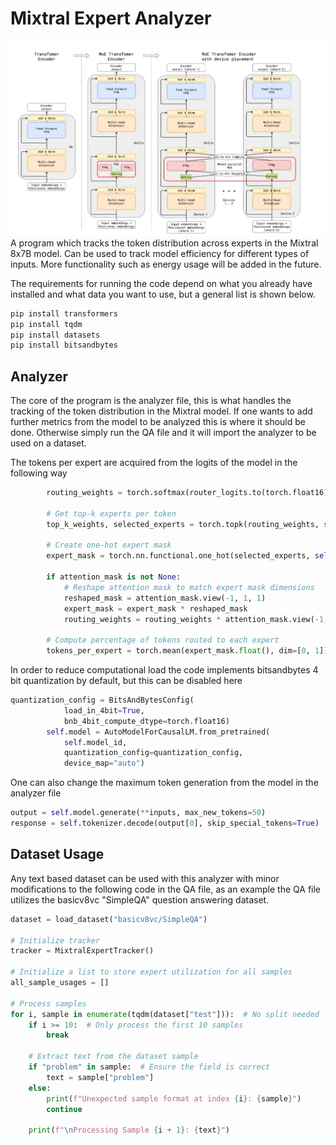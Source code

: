 # Mixtral Expert Analyzer
<img src="https://github.com/kbansal98/Mixtral-Expert-Analyzer/blob/main/Transformer-Encoder-with-MoE-Layers.jpg"/>
A program which tracks the token distribution across experts in the Mixtral 8x7B model. Can be used to track model efficiency for different types of inputs. More functionality such as energy usage will be added in the future.

The requirements for running the code depend on what you already have installed and what data you want to use, but a general list is shown below.

```python
pip install transformers
pip install tqdm
pip install datasets
pip install bitsandbytes
```
## Analyzer

The core of the program is the analyzer file, this is what handles the tracking of the token distribution in the Mixtral model. If one wants to add further metrics from the model to be analyzed this is where it should be done. 
Otherwise simply run the QA file and it will import the analyzer to be used on a dataset.

The tokens per expert are acquired from the logits of the model in the following way
```python
        routing_weights = torch.softmax(router_logits.to(torch.float16), dim=-1)

        # Get top-k experts per token
        top_k_weights, selected_experts = torch.topk(routing_weights, self.top_k, dim=-1)

        # Create one-hot expert mask
        expert_mask = torch.nn.functional.one_hot(selected_experts, self.num_experts)

        if attention_mask is not None:
            # Reshape attention mask to match expert mask dimensions
            reshaped_mask = attention_mask.view(-1, 1, 1)
            expert_mask = expert_mask * reshaped_mask
            routing_weights = routing_weights * attention_mask.view(-1, 1)

        # Compute percentage of tokens routed to each expert
        tokens_per_expert = torch.mean(expert_mask.float(), dim=[0, 1])
```

In order to reduce computational load the code implements bitsandbytes 4 bit quantization by default, but this can be disabled here
```python
quantization_config = BitsAndBytesConfig(
            load_in_4bit=True,
            bnb_4bit_compute_dtype=torch.float16)
        self.model = AutoModelForCausalLM.from_pretrained(
            self.model_id,
            quantization_config=quantization_config,
            device_map="auto")
```

One can also change the maximum token generation from the model in the analyzer file
```python
output = self.model.generate(**inputs, max_new_tokens=50)
response = self.tokenizer.decode(output[0], skip_special_tokens=True)
```
## Dataset Usage

Any text based dataset can be used with this analyzer with minor modifications to the following code in the QA file, as an example the QA file utilizes the basicv8vc "SimpleQA" question answering dataset.

```python
dataset = load_dataset("basicv8vc/SimpleQA")

# Initialize tracker
tracker = MixtralExpertTracker()

# Initialize a list to store expert utilization for all samples
all_sample_usages = []

# Process samples
for i, sample in enumerate(tqdm(dataset["test"])):  # No split needed
    if i >= 10:  # Only process the first 10 samples
        break

    # Extract text from the dataset sample
    if "problem" in sample:  # Ensure the field is correct
        text = sample["problem"]
    else:
        print(f"Unexpected sample format at index {i}: {sample}")
        continue

    print(f"\nProcessing Sample {i + 1}: {text}")
```
